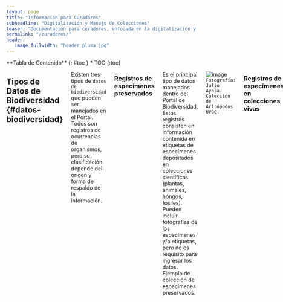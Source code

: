 ```yaml
---
layout: page
title: "Información para Curadores"
subheadline: "Digitalización y Manejo de Colecciones"
teaser: "Documentación para curadores, enfocada en la digitalización y manejo de datos de colecciones biológicas."
permalink: "/curadores/"
header:
   image_fullwidth: "header_pluma.jpg"
---
```


<div class="row">
<div class="medium-4 medium-push-8 columns" markdown="1">
<div class="panel radius" markdown="1">
**Tabla de Contenido**
{: #toc }
*  TOC
{:toc}
</div>
</div><!-- /.medium-4.columns -->



<div class="medium-8 medium-pull-4 columns" markdown="1">

## Tipos de Datos de Biodiversidad   {#datos-biodiversidad}

Existen tres tipos de `datos de biodiversidad` que pueden ser manejados en el Portal. Todos son registros de ocurrencias de organismos, pero su clasificación depende del origen y forma de respaldo de la información.

### Registros de especímenes preservados

Es el principal tipo de datos manejados dentro del Portal de Biodiversidad. Estos registros consisten en información contenida en etiquetas de especímenes depositados en colecciones científicas (plantas, animales, hongos, fósiles). Pueden incluir fotografías de los especímenes y/o etiquetas, pero no es requisito para ingresar los datos. Ejemplo de colección de especímenes preservados.

![image](https://github.com/biodiversidadgt/docs/assets/69399374/d1754118-980e-44c2-b719-2be3575d2eac)
`Fotografía: Julio Ayala. Colección de Artrópodos UVGC.`

### Registros de especímenes en colecciones vivas

Similares a los registros de especímenes preservados, pero la información proviene de ejemplares vivos en colecciones institucionales. Un ejemplo son los jardines botánicos que contienen ejemplares vivos de plantas. Requieren evidencia fotográfica.

### Registros de observaciones

Se refiere a registros esporádicos, realizados al observar un organismo en estado silvestre. Requieren de evidencia fotográfica, ya que los organismos no son capturados. Actualmente, Symbiota no maneja otro tipo de archivos multimedia como videos o sonidos. Ejemplo de colección de especímenes vivos.

![image](https://github.com/biodiversidadgt/docs/assets/69399374/0c493177-cf6d-4f84-bee1-e601a093df33)
`Fotografía: María José Chang. Colección Fotográfica UVGF.`

## Tipos de Perfiles Virtuales   {#perfiles}

Existen dos tipos de perfiles de colección que pueden ser solicitados en el Portal de Biodiversidad, dependiendo del manejo que se le de a los datos.

### Perfiles en vivo

Los perfiles en vivo van a permitir el manejo directo de los datos dentro del Portal de Biodiversidad. Los administradores de estos perfiles tienen acceso a todas las herramientas de edición disponibles dentro del Portal de Biodiversidad. Todas las colecciones de instituciones guatemaltecas manejadas actualmente en el Portal de Biodiversidad poseen perfiles de manejo en vivo. Ejemplo de colección manejada en vivo.

### Perfiles snapshot

Los perfiles snapshot (imágenes) van a ser copias de bases de datos existentes en otras plataformas, y sólo van a permitir la publicación de los datos en el Portal, sin posibilidad de realizar ediciones. Los curadores que prefieren este tipo de perfiles, ya cuentan con un sistema de manejo de colecciones local. Los perfiles de instituciones extranjeras y los perfiles de observaciones de iNaturalist, cuentan con un manejo externo y únicamente se cuenta con perfiles snapshot en el Portal de Biodiversidad. Ejemplo de colección snapshot.

### Colecciones manejadas en vivo en el Portal de Biodiversidad

{% include _improve_content.html %}

</div><!-- /.medium-8.columns -->
</div><!-- /.row -->
